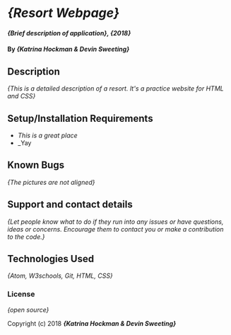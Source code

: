 # _{Resort Webpage}_

#### _{Brief description of application}, {2018}_

#### By _**{Katrina Hockman & Devin Sweeting}**_

## Description

_{This is a detailed description of a resort. It's a practice website for HTML and CSS}_

## Setup/Installation Requirements

* _This is a great place_
* _Yay


## Known Bugs

_{The pictures are not aligned}_

## Support and contact details

_{Let people know what to do if they run into any issues or have questions, ideas or concerns.  Encourage them to contact you or make a contribution to the code.}_

## Technologies Used

_{Atom, W3schools, Git, HTML, CSS}_

### License

*{open source}*

Copyright (c) 2018 **_{Katrina Hockman & Devin Sweeting}_**
